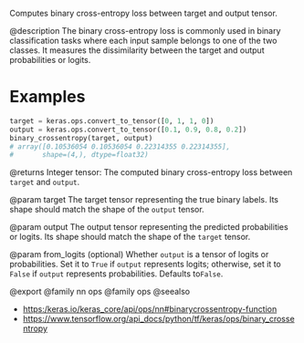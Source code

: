 Computes binary cross-entropy loss between target and output tensor.

@description
The binary cross-entropy loss is commonly used in binary
classification tasks where each input sample belongs to one
of the two classes. It measures the dissimilarity between the
target and output probabilities or logits.

# Examples
```python
target = keras.ops.convert_to_tensor([0, 1, 1, 0])
output = keras.ops.convert_to_tensor([0.1, 0.9, 0.8, 0.2])
binary_crossentropy(target, output)
# array([0.10536054 0.10536054 0.22314355 0.22314355],
#       shape=(4,), dtype=float32)
```

@returns
Integer tensor: The computed binary cross-entropy loss between
`target` and `output`.

@param target
The target tensor representing the true binary labels.
Its shape should match the shape of the `output` tensor.

@param output
The output tensor representing the predicted probabilities
or logits. Its shape should match the shape of the
`target` tensor.

@param from_logits
(optional) Whether `output` is a tensor of logits or
probabilities.
Set it to `True` if `output` represents logits; otherwise,
set it to `False` if `output` represents probabilities.
Defaults to`False`.

@export
@family nn ops
@family ops
@seealso
+ <https:/keras.io/keras_core/api/ops/nn#binarycrossentropy-function>
+ <https://www.tensorflow.org/api_docs/python/tf/keras/ops/binary_crossentropy>

